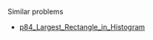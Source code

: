 Similar problems
- [p84_Largest_Rectangle_in_Histogram](https://github.com/genxium/Leetcode/tree/master/p84_Largest_Rectangle_in_Histogram) 
